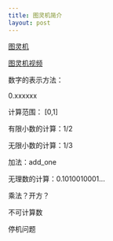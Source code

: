 ```yaml
---
title: 图灵机简介
layout: post
---
```


[图灵机](http://zh.wikipedia.org/wiki/%E5%9B%BE%E7%81%B5%E6%9C%BA)

[图灵机视频](http://www.tudou.com/programs/view/opyDBHcgRhQ)

数字的表示方法：

0.xxxxxx

计算范围： [0,1]

有限小数的计算：1/2

无限小数的计算：1/3

加法：add_one

无理数的计算：0.1010010001...

乘法？开方？

不可计算数

停机问题

